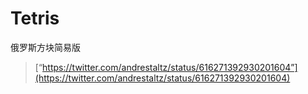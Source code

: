 # Tetris
俄罗斯方块简易版

>[“https://twitter.com/andrestaltz/status/616271392930201604”](https://twitter.com/andrestaltz/status/616271392930201604)  